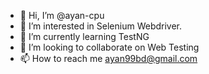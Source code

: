 - 👋 Hi, I’m @ayan-cpu
- 👀 I’m interested in Selenium Webdriver.
- 🌱 I’m currently learning TestNG
- 💞️ I’m looking to collaborate on Web Testing
- 📫 How to reach me ayan99bd@gmail.com

<!---
ayan-cpu/ayan-cpu is a ✨ special ✨ repository because its `README.md` (this file) appears on your GitHub profile.
You can click the Preview link to take a look at your changes.
--->

